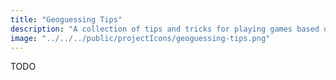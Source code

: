 ```yaml
---
title: "Geoguessing Tips"
description: "A collection of tips and tricks for playing games based on Google Street View, such as GeoGuessr"
image: "../../../public/projectIcons/geoguessing-tips.png"
---
```


TODO